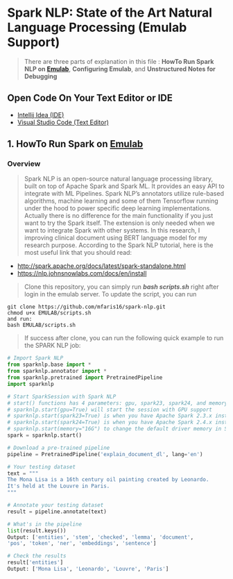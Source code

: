# Spark NLP: State of the Art Natural Language Processing (Emulab Support)

> There are three parts of explanation in this file : **HowTo Run Spark NLP on [Emulab](https://www.emulab.net/)**, **Configuring Emulab**, and **Unstructured Notes for Debugging**

## Open Code On Your Text Editor or IDE
- [Intellij Idea (IDE)](https://linbojin.github.io/2016/01/09/Reading-Spark-Souce-Code-in-IntelliJ-IDEA/)
- [Visual Studio Code (Text Editor)](https://code.visualstudio.com/docs/remote/containers)


## 1. HowTo Run Spark on [Emulab](https://www.emulab.net/)

### Overview
> Spark NLP is an open-source natural language processing library, built on top of Apache Spark and Spark ML. It provides an easy API to integrate with ML Pipelines. Spark NLP’s annotators utilize rule-based algorithms, machine learning and some of them Tensorflow running under the hood to power specific deep learning implementations. Actually there is no difference for the main functionality if you just want to try the Spark itself. The extension is only needed when we want to integrate Spark with other systems. In this research, I improving clinical document using BERT language model for my research purpose. According to the Spark NLP tutorial, here is the most useful link that you should read:

- http://spark.apache.org/docs/latest/spark-standalone.html
- https://nlp.johnsnowlabs.com/docs/en/install

> Clone this repository, you can simply run ***bash scripts.sh*** right after login in the emulab server. To update the script, you can run

```
git clone https://github.com/mfaris16/spark-nlp.git
chmod u+x EMULAB/scripts.sh
and run:
bash EMULAB/scripts.sh
```

> If success after clone, you can run the following quick example to run the SPARK NLP job:

```python
# Import Spark NLP
from sparknlp.base import *
from sparknlp.annotator import *
from sparknlp.pretrained import PretrainedPipeline
import sparknlp

# Start SparkSession with Spark NLP
# start() functions has 4 parameters: gpu, spark23, spark24, and memory
# sparknlp.start(gpu=True) will start the session with GPU support
# sparknlp.start(spark23=True) is when you have Apache Spark 2.3.x installed
# sparknlp.start(spark24=True) is when you have Apache Spark 2.4.x installed
# sparknlp.start(memory="16G") to change the default driver memory in SparkSession
spark = sparknlp.start()

# Download a pre-trained pipeline
pipeline = PretrainedPipeline('explain_document_dl', lang='en')

# Your testing dataset
text = """
The Mona Lisa is a 16th century oil painting created by Leonardo.
It's held at the Louvre in Paris.
"""

# Annotate your testing dataset
result = pipeline.annotate(text)

# What's in the pipeline
list(result.keys())
Output: ['entities', 'stem', 'checked', 'lemma', 'document',
'pos', 'token', 'ner', 'embeddings', 'sentence']

# Check the results
result['entities']
Output: ['Mona Lisa', 'Leonardo', 'Louvre', 'Paris']
```